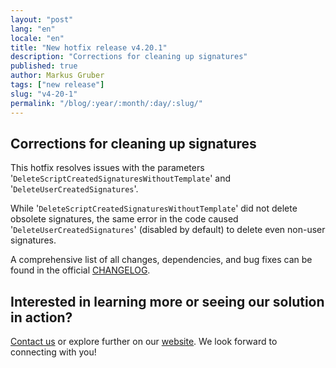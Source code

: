 ```yaml
---
layout: "post"
lang: "en"
locale: "en"
title: "New hotfix release v4.20.1"
description: "Corrections for cleaning up signatures"
published: true
author: Markus Gruber
tags: ["new release"]
slug: "v4-20-1"
permalink: "/blog/:year/:month/:day/:slug/"
---
```

## Corrections for cleaning up signatures
This hotfix resolves issues with the parameters '`DeleteScriptCreatedSignaturesWithoutTemplate`' and '`DeleteUserCreatedSignatures`'.

While '`DeleteScriptCreatedSignaturesWithoutTemplate`' did not delete obsolete signatures, the same error in the code caused '`DeleteUserCreatedSignatures`' (disabled by default) to delete even non-user signatures.

A comprehensive list of all changes, dependencies, and bug fixes can be found in the official [CHANGELOG](https://github.com/Set-OutlookSignatures/Set-OutlookSignatures/blob/main/docs/CHANGELOG.md).

## Interested in learning more or seeing our solution in action?
[Contact us](/contact/) or explore further on our [website](/). We look forward to connecting with you!